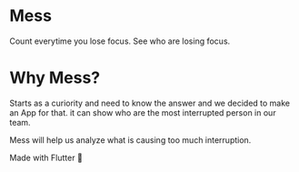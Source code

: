 # Mess

Count everytime you lose focus. See who are losing focus.

# Why Mess?

Starts as a curiority and need to know the answer and we decided to make an App for that. it can show who are the most interrupted person in our team.

Mess will help us analyze what is causing too much interruption.


Made with Flutter 💙